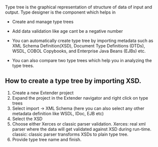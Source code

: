 
Type tree is the graphical representation of structure of data of input and output. Type designer is the component which helps in 

* Create and manage type trees

* Add data validation like age cant be a negative number

* You can automatically create type tree by importing metadata such as XML Schema Definition(XSD), Document Type Definitions (DTDs), WSDL, COBOL Copybooks, and Enterprise Java Beans (EJBs) etc.

* You can also compare two type trees which help you in analyzing the type trees.


## How to create a type tree by importing XSD.

1.  Create a new Extender project 
2. Expand the project in the Extender navigator
and right click on type trees
3. Select import -> XML Schema (here you can also select any other metadata definition like WSDL, IDoc, EJB etc)
4. Select the XSD
5. Choose either Xerces or classic parser validation.
Xerces: real xml parser where the data will get validated against XSD during run-time.
classic: classic parser transforms XSDs to plain type tree.
6. Provide type tree name and finish.



